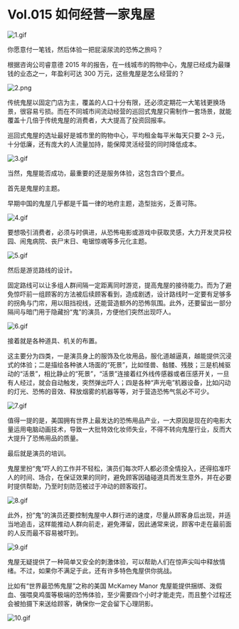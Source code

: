 # Vol.015 如何经营一家鬼屋

![1.gif](https://cdn.jsdelivr.net/gh/XxLittleCxX/paperclip-static/015/1.gif)

你愿意付一笔钱，然后体验一把屁滚尿流的恐怖之旅吗？

根据咨询公司睿意德 2015 年的报告，在一线城市的购物中心，鬼屋已经成为最赚钱的业态之一，年盈利可达 300 万元，这些鬼屋是怎么经营的？

![2.png](https://cdn.jsdelivr.net/gh/XxLittleCxX/paperclip-static/015/2.png)

传统鬼屋以固定门店为主，覆盖的人口十分有限，还必须定期花一大笔钱更换场景，很容易亏损。而在不同城市间流动经营的巡回式鬼屋只需制作一套场景，就能覆盖十几倍于传统鬼屋的消费者，大大提高了投资回报率。

巡回式鬼屋的选址最好是城市里的购物中心，平均租金每平米每天只要 2~3 元，十分低廉，还有庞大的人流量加持，能保障灵活经营的同时降低成本。

![3.gif](https://cdn.jsdelivr.net/gh/XxLittleCxX/paperclip-static/015/3.gif)

当然，鬼屋能否成功，最重要的还是服务体验，这包含四个要点。

首先是鬼屋的主题。

早期中国的鬼屋几乎都是千篇一律的地府主题，造型拙劣，乏善可陈。

![4.gif](https://cdn.jsdelivr.net/gh/XxLittleCxX/paperclip-static/015/4.gif)

要想吸引消费者，必须与时俱进，从恐怖电影或游戏中获取灵感，大力开发灵异校园、闹鬼病院、丧尸末日、电锯惊魂等多元化主题。

![5.gif](https://cdn.jsdelivr.net/gh/XxLittleCxX/paperclip-static/015/5.gif)

然后是游览路线的设计。

固定路线可以让多组人群间隔一定距离同时游览，提高鬼屋的接待能力。而为了避免惊吓前一组顾客的方法被后续顾客看到，造成剧透，设计路线时一定要有足够多的拐角与门帘，用以阻挡视线，还能营造额外的恐怖氛围。此外，还要留出一部分隔间与暗门用于隐藏扮“鬼”的演员，方便他们突然出现吓人。

![6.gif](https://cdn.jsdelivr.net/gh/XxLittleCxX/paperclip-static/015/6.gif)

接着就是各种道具、机关的布置。

这主要分为四类，一是演员身上的服饰及化妆用品，服化道越逼真，越能提供沉浸式的体验；二是描绘各种骇人场面的“死景”，比如怪兽、骷髅、残肢；三是机械驱动的“活景”，相比静止的“死景”，“活景”连接着红外线传感器或者压感开关，一旦有人经过，就会自动触发，突然弹出吓人；四是各种“声光电”机器设备，比如闪动的灯光、恐怖的音效、释放烟雾的机器等等，对于营造恐怖气氛必不可少。

![7.gif](https://cdn.jsdelivr.net/gh/XxLittleCxX/paperclip-static/015/7.gif)

值得一提的是，美国拥有世界上最发达的恐怖用品产业，一大原因是现在的电影大量运用电脑动画技术，导致一大批特效化妆师失业，不得不转向鬼屋行业，反而大大提升了恐怖用品的质量。

最后就是演员的培训。

鬼屋里扮“鬼”吓人的工作并不轻松，演员们每次吓人都必须全情投入，还得掐准吓人的时间、场合，在保证效果的同时，避免顾客因磕碰道具而发生意外，并在必要时提供帮助，乃至时刻防范被过于冲动的顾客殴打。

![8.gif](https://cdn.jsdelivr.net/gh/XxLittleCxX/paperclip-static/015/8.gif)

此外，扮“鬼”的演员还要控制鬼屋中人群行进的速度，尽量从顾客身后出现，并适当地追击，这样能推动人群向前走，避免滞留，因此通常来说，顾客中走在最前面的人反而最不容易被吓到。

![9.gif](https://cdn.jsdelivr.net/gh/XxLittleCxX/paperclip-static/015/9.gif)

鬼屋无疑提供了一种简单又安全的刺激体验，可以帮助人们在惊声尖叫中释放情绪。不过，如果你不满足于此，还有许多特色鬼屋供你挑战。

比如有“世界最恐怖鬼屋”之称的美国 McKamey Manor 鬼屋能提供捆绑、泼假血、强喂臭鸡蛋等极端的恐怖体验，至少需要四个小时才能走完，而且整个过程还会被拍摄下来送给顾客，确保你一定会留下心理阴影。

![10.gif](https://cdn.jsdelivr.net/gh/XxLittleCxX/paperclip-static/015/10.gif)